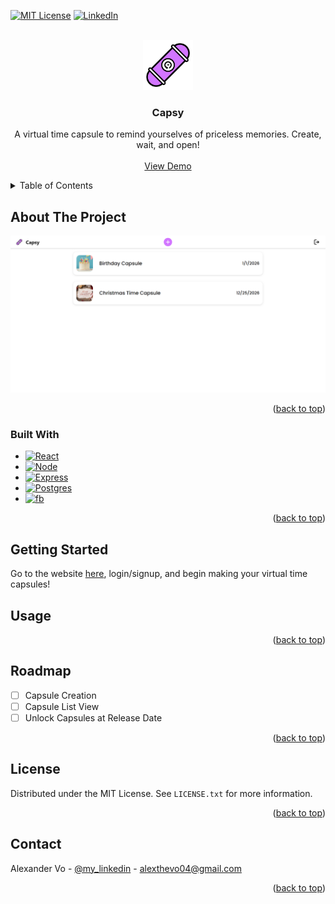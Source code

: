 <!-- PROJECT SHIELDS -->
<!--
*** I'm using markdown "reference style" links for readability.
*** Reference links are enclosed in brackets [ ] instead of parentheses ( ).
*** See the bottom of this document for the declaration of the reference variables
*** for contributors-url, forks-url, etc. This is an optional, concise syntax you may use.
*** https://www.markdownguide.org/basic-syntax/#reference-style-links
-->
[![MIT License][license-shield]][license-url]
[![LinkedIn][linkedin-shield]][linkedin-url]



<!-- PROJECT LOGO -->
<br />
<div align="center">
  <a href="https://github.com/alexandvo/capsy">
    <img src="images/time-capsule-icon.png" alt="Logo" width="80" height="80">
  </a>

<h3 align="center">Capsy</h3>

  <p align="center">
    A virtual time capsule to remind yourselves of priceless memories. Create, wait, and open!
    <br />
    <br />
    <a href="https://github.com/alexandvo/capsy">View Demo</a>
  </p>
</div>



<!-- TABLE OF CONTENTS -->
<details>
  <summary>Table of Contents</summary>
  <ol>
    <li>
      <a href="#about-the-project">About The Project</a>
      <ul>
        <li><a href="#built-with">Built With</a></li>
      </ul>
    </li>
    <li>
      <a href="#getting-started">Getting Started</a>
      <ul>
        <li><a href="#prerequisites">Prerequisites</a></li>
        <li><a href="#installation">Installation</a></li>
      </ul>
    </li>
    <li><a href="#usage">Usage</a></li>
    <li><a href="#roadmap">Roadmap</a></li>
    <li><a href="#license">License</a></li>
    <li><a href="#contact">Contact</a></li>
  </ol>
</details>



<!-- ABOUT THE PROJECT -->
## About The Project

[![Capsy Screen Shot][product-screenshot]](https://alexandvo.github.io/capsy/)

<p align="right">(<a href="#readme-top">back to top</a>)</p>



### Built With

* [![React][React.js]][React-url]
* [![Node][Node.js]][Node.js-url]
* [![Express][Express.js]][Express.js-url]
* [![Postgres][PostgreSQL]][PostgreSQL-url]
* [![fb][Firebase]][Firebase-url]


<p align="right">(<a href="#readme-top">back to top</a>)</p>



<!-- GETTING STARTED -->
## Getting Started

Go to the website [here](https://alexandvo.github.io/capsy/), login/signup, and begin making your virtual time capsules!

<!-- USAGE EXAMPLES -->
## Usage



<p align="right">(<a href="#readme-top">back to top</a>)</p>



<!-- ROADMAP -->
## Roadmap

- [ ] Capsule Creation
- [ ] Capsule List View
- [ ] Unlock Capsules at Release Date

<p align="right">(<a href="#readme-top">back to top</a>)</p>



<!-- LICENSE -->
## License

Distributed under the MIT License. See `LICENSE.txt` for more information.

<p align="right">(<a href="#readme-top">back to top</a>)</p>



<!-- CONTACT -->
## Contact

Alexander Vo - [@my_linkedin](https://www.linkedin.com/in/alexandvo) - alexthevo04@gmail.com

<p align="right">(<a href="#readme-top">back to top</a>)</p>







<!-- MARKDOWN LINKS & IMAGES -->
<!-- https://www.markdownguide.org/basic-syntax/#reference-style-links -->
[contributors-shield]: https://img.shields.io/github/contributors/alexandvo/capsy.svg?style=for-the-badge
[contributors-url]: https://github.com/alexandvo/capsy/graphs/contributors
[forks-shield]: https://img.shields.io/github/forks/alexandvo/capsy.svg?style=for-the-badge
[forks-url]: https://github.com/alexandvo/capsy/network/members
[stars-shield]: https://img.shields.io/github/stars/alexandvo/capsy.svg?style=for-the-badge
[stars-url]: https://github.com/alexandvo/capsy/stargazers
[issues-shield]: https://img.shields.io/github/issues/alexandvo/capsy.svg?style=for-the-badge
[issues-url]: https://github.com/alexandvo/capsy/issues
[license-shield]: https://img.shields.io/badge/License-MIT-yellow.svg?style=for-the-badge
[license-url]: https://github.com/alexandvo/capsy/blob/master/LICENSE.txt
[linkedin-shield]: https://img.shields.io/badge/-LinkedIn-black.svg?style=for-the-badge&logo=linkedin&colorB=555
[linkedin-url]: https://linkedin.com/in/alexandvo
[product-screenshot]: images/capsy-screenshot.png
[Next.js]: https://img.shields.io/badge/next.js-000000?style=for-the-badge&logo=nextdotjs&logoColor=white
[Next-url]: https://nextjs.org/
[React.js]: https://img.shields.io/badge/React-20232A?style=for-the-badge&logo=react
[React-url]: https://reactjs.org/
[Node.js]: https://img.shields.io/badge/Node.js-20232A?style=for-the-badge&logo=node.js
[Node.js-url]: https://nodejs.org/
[Express.js]: https://img.shields.io/badge/Express.js-20232A?style=for-the-badge&logo=express
[Express.js-url]: https://expressjs.com/
[PostgreSQL]: https://img.shields.io/badge/PostgreSQL-20232A?style=for-the-badge&logo=postgresql
[PostgreSQL-url]: https://www.postgresql.org/
[Firebase]: https://img.shields.io/badge/Firebase-20232A?style=for-the-badge&logo=firebase
[Firebase-url]: https://firebase.google.com/
[Vue.js]: https://img.shields.io/badge/Vue.js-35495E?style=for-the-badge&logo=vuedotjs&logoColor=4FC08D
[Vue-url]: https://vuejs.org/
[Angular.io]: https://img.shields.io/badge/Angular-DD0031?style=for-the-badge&logo=angular&logoColor=white
[Angular-url]: https://angular.io/
[Svelte.dev]: https://img.shields.io/badge/Svelte-4A4A55?style=for-the-badge&logo=svelte&logoColor=FF3E00
[Svelte-url]: https://svelte.dev/
[Laravel.com]: https://img.shields.io/badge/Laravel-FF2D20?style=for-the-badge&logo=laravel&logoColor=white
[Laravel-url]: https://laravel.com
[Bootstrap.com]: https://img.shields.io/badge/Bootstrap-563D7C?style=for-the-badge&logo=bootstrap&logoColor=white
[Bootstrap-url]: https://getbootstrap.com
[JQuery.com]: https://img.shields.io/badge/jQuery-0769AD?style=for-the-badge&logo=jquery&logoColor=white
[JQuery-url]: https://jquery.com 
